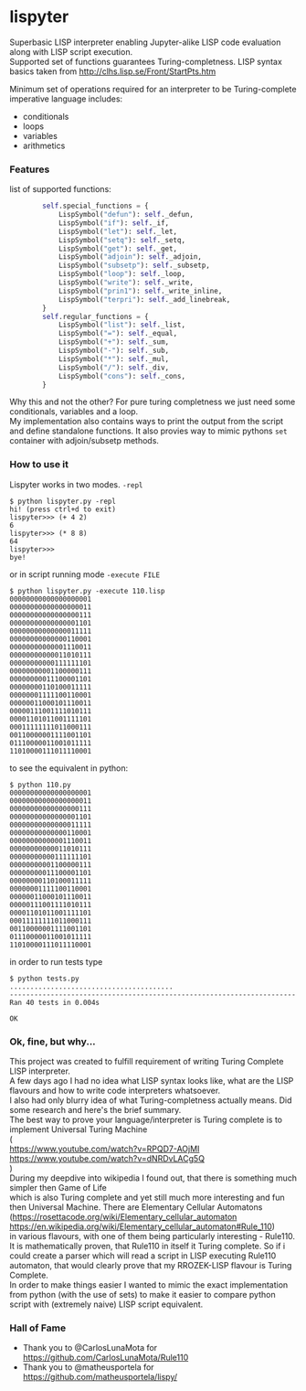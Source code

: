 # lispyter

Superbasic LISP interpreter enabling Jupyter-alike LISP code evaluation along with LISP script execution.  
Supported set of functions guarantees Turing-completness.
LISP syntax basics taken from http://clhs.lisp.se/Front/StartPts.htm

Minimum set of operations required for an interpreter to be Turing-complete imperative language includes:  
* conditionals
* loops
* variables
* arithmetics

### Features  
list of supported functions: 
```python
        self.special_functions = {
            LispSymbol("defun"): self._defun,
            LispSymbol("if"): self._if,
            LispSymbol("let"): self._let,
            LispSymbol("setq"): self._setq,
            LispSymbol("get"): self._get,
            LispSymbol("adjoin"): self._adjoin,
            LispSymbol("subsetp"): self._subsetp,
            LispSymbol("loop"): self._loop,
            LispSymbol("write"): self._write,
            LispSymbol("prin1"): self._write_inline,
            LispSymbol("terpri"): self._add_linebreak,
        }
        self.regular_functions = {
            LispSymbol("list"): self._list,
            LispSymbol("="): self._equal,
            LispSymbol("+"): self._sum,
            LispSymbol("-"): self._sub,
            LispSymbol("*"): self._mul,
            LispSymbol("/"): self._div,
            LispSymbol("cons"): self._cons,
        }
```
Why this and not the other? For pure turing completness we just need some conditionals, variables and a loop.  
My implementation also contains ways to print the output from the script and define standalone functions. 
It also provies way to mimic pythons `set` container with adjoin/subsetp methods. 

### How to use it
Lispyter works in two modes. `-repl`
```
$ python lispyter.py -repl
hi! (press ctrl+d to exit)
lispyter>>> (+ 4 2)
6
lispyter>>> (* 8 8)
64
lispyter>>> 
bye!
```
 or in script running mode `-execute FILE`
```
$ python lispyter.py -execute 110.lisp
00000000000000000001
00000000000000000011
00000000000000000111
00000000000000001101
00000000000000011111
00000000000000110001
00000000000001110011
00000000000011010111
00000000000111111101
00000000001100000111
00000000011100001101
00000000110100011111
00000001111100110001
00000011000101110011
00000111001111010111
00001101011001111101
00011111111011000111
00110000001111001101
01110000011001011111
11010000111011110001
```
to see the equivalent in python:
```
$ python 110.py
00000000000000000001
00000000000000000011
00000000000000000111
00000000000000001101
00000000000000011111
00000000000000110001
00000000000001110011
00000000000011010111
00000000000111111101
00000000001100000111
00000000011100001101
00000000110100011111
00000001111100110001
00000011000101110011
00000111001111010111
00001101011001111101
00011111111011000111
00110000001111001101
01110000011001011111
11010000111011110001
```
in order to run tests type
```
$ python tests.py
........................................
----------------------------------------------------------------------
Ran 40 tests in 0.004s

OK
```

### Ok, fine, but why...
This project was created to fulfill requirement of writing Turing Complete LISP interpreter.  
A few days ago I had no idea what LISP syntax looks like, what are the LISP flavours and how to write code interpreters whatsoever.  
I also had only blurry idea of what Turing-completness actually means. Did some research and here's the brief summary.  
The best way to prove your language/interpreter is Turing complete is to implement Universal Turing Machine   
(  
https://www.youtube.com/watch?v=RPQD7-AOjMI  
https://www.youtube.com/watch?v=dNRDvLACg5Q  
)  
During my deepdive into wikipedia I found out, that there is something much simpler then Game of Life  
which is also Turing complete and yet still much more interesting and fun then Universal Machine. There are Elementary Cellular Automatons  
(https://rosettacode.org/wiki/Elementary_cellular_automaton https://en.wikipedia.org/wiki/Elementary_cellular_automaton#Rule_110)  
in various flavours, with one of them being particularly interesting - Rule110. It is mathematically proven,
that Rule110 in itself it Turing complete. So if i could create a parser which will read a script in LISP executing 
Rule110 automaton, that would clearly prove that my RROZEK-LISP flavour is Turing Complete.  
In order to make things easier I wanted to mimic the exact implementation from python (with the use of sets) to make it easier to compare python script with (extremely naive) LISP script equivalent.

### Hall of Fame
* Thank you to @CarlosLunaMota for https://github.com/CarlosLunaMota/Rule110
* Thank you to @matheusportela for https://github.com/matheusportela/lispy/